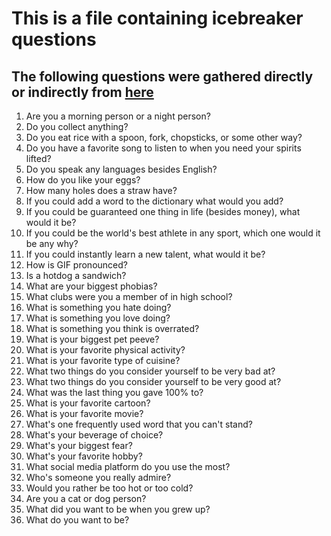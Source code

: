# This is a file containing icebreaker questions

## The following questions were gathered directly or indirectly from [here](https://github.com/rendall/icebreakers/blob/master/QUESTIONS.md?plain=1)
1. Are you a morning person or a night person?
2. Do you collect anything?
3. Do you eat rice with a spoon, fork, chopsticks, or some other way?
4. Do you have a favorite song to listen to when you need your spirits lifted?
5. Do you speak any languages besides English?
6. How do you like your eggs?
7. How many holes does a straw have?
8. If you could add a word to the dictionary what would you add?
9. If you could be guaranteed one thing in life (besides money), what would it be?
10. If you could be the world's best athlete in any sport, which one would it be any why?
11. If you could instantly learn a new talent, what would it be?
12. How is GIF pronounced?
13. Is a hotdog a sandwich?
14. What are your biggest phobias?
15. What clubs were you a member of in high school?
16. What is something you hate doing?
17. What is something you love doing?
18. What is something you think is overrated?
19. What is your biggest pet peeve?
20. What is your favorite physical activity?
21. What is your favorite type of cuisine?
22. What two things do you consider yourself to be very bad at?
23. What two things do you consider yourself to be very good at?
24. What was the last thing you gave 100% to?
25. What is your favorite cartoon?
26. What is your favorite movie?
27. What's one frequently used word that you can't stand?
28. What's your beverage of choice?
29. What's your biggest fear?
30. What's your favorite hobby?
31. What social media platform do you use the most?
32. Who's someone you really admire?
33. Would you rather be too hot or too cold?
34. Are you a cat or dog person?
35. What did you want to be when you grew up?
36. What do you want to be?
